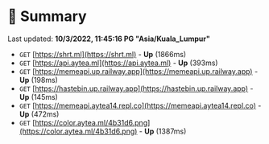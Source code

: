 # 📖 Summary
Last updated: **10/3/2022, 11:45:16 PG "Asia/Kuala_Lumpur"**

- `GET` [https://shrt.ml](https://shrt.ml) - **Up** (1866ms)
- `GET` [https://api.aytea.ml](https://api.aytea.ml) - **Up** (393ms)
- `GET` [https://memeapi.up.railway.app](https://memeapi.up.railway.app) - **Up** (198ms)
- `GET` [https://hastebin.up.railway.app](https://hastebin.up.railway.app) - **Up** (145ms)
- `GET` [https://memeapi.aytea14.repl.co](https://memeapi.aytea14.repl.co) - **Up** (472ms)
- `GET` [https://color.aytea.ml/4b31d6.png](https://color.aytea.ml/4b31d6.png) - **Up** (1387ms)
